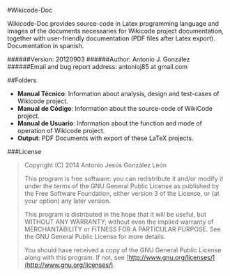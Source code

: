 #Wikicode-Doc

Wikicode-Doc provides source-code in Latex programming language and images of the documents necessaries for Wikicode project documentation, together with user-friendly documentation (PDF files after Latex export). Documentation in spanish.

######Version:
20120903
######Author:
Antonio J. González
######Email and bug report address:
antonioj85 at gmail.com

##Folders
* __Manual Técnico__: Information about analysis, design and test-cases of Wikicode project.
* __Manual de Código__: Information about the source-code of WikiCode project.
* __Manual de Usuario__: Information about the function and mode of operation of Wikicode project.
* __Output__: PDF Documents with export of these LaTeX projects. 

###License
>Copyright (C) 2014  Antonio Jesús González León
>
>This program is free software: you can redistribute it and/or modify it under the terms of the GNU General Public License as published by the Free Software Foundation, either version 3 of the License, or (at your option) any later version.
>
>This program is distributed in the hope that it will be useful, but WITHOUT ANY WARRANTY; without even the implied warranty of MERCHANTABILITY or FITNESS FOR A PARTICULAR PURPOSE.  See the GNU General Public License for more details.
>
>You should have received a copy of the GNU General Public License along with this program. If not, see [http://www.gnu.org/licenses/](http://www.gnu.org/licenses/).
